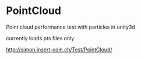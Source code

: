 PointCloud
==========

Point cloud performance test with particles in unity3d

currently loads pts files only

http://simon.insert-coin.ch/Test/PointCloud/

